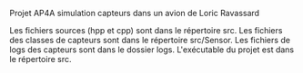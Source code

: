 Projet AP4A simulation capteurs dans un avion de Loric Ravassard

Les fichiers sources (hpp et cpp) sont dans le répertoire src.
Les fichiers des classes de capteurs sont dans le répertoire src/Sensor.
Les fichiers de logs des capteurs sont dans le dossier logs.
L'exécutable du projet est dans le répertoire src.